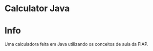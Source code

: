   # Calculator Java
  
  # Info
  
  Uma calculadora feita em Java utilizando os conceitos de aula da FIAP.
